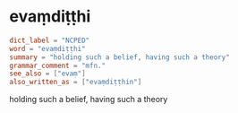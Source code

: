 # evaṃdiṭṭhi

``` toml
dict_label = "NCPED"
word = "evaṃdiṭṭhi"
summary = "holding such a belief, having such a theory"
grammar_comment = "mfn."
see_also = ["evaṃ"]
also_written_as = ["evaṃdiṭṭhin"]
```

holding such a belief, having such a theory

